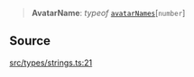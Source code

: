 > **AvatarName**: *typeof* [`avatarNames`](api%5Cvariables%5CavatarNames.md)\[`number`\]

## Source

[src/types/strings.ts:21](https://github.com/bhavjitChauhan/khan-api/blob/214cc6672777162cd3ec638a3ad3a22f7fe37e04/src/types/strings.ts#L21)
